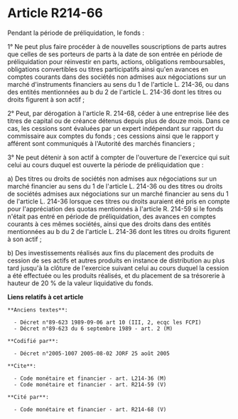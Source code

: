 # Article R214-66

Pendant la période de préliquidation, le fonds :

1° Ne peut plus faire procéder à de nouvelles souscriptions de parts autres que celles de ses porteurs de parts à la date de
son entrée en période de préliquidation pour réinvestir en parts, actions, obligations remboursables, obligations
convertibles ou titres participatifs ainsi qu'en avances en comptes courants dans des sociétés non admises aux négociations
sur un marché d'instruments financiers au sens du 1 de l'article L. 214-36, ou dans des entités mentionnées au b du 2 de
l'article L. 214-36 dont les titres ou droits figurent à son actif ;

2° Peut, par dérogation à l'article R. 214-68, céder à une entreprise liée des titres de capital ou de créance détenus depuis
plus de douze mois. Dans ce cas, les cessions sont évaluées par un expert indépendant sur rapport du commissaire aux comptes
du fonds ; ces cessions ainsi que le rapport y afférent sont communiqués à l'Autorité des marchés financiers ;

3° Ne peut détenir à son actif à compter de l'ouverture de l'exercice qui suit celui au cours duquel est ouverte la période
de préliquidation que :

a) Des titres ou droits de sociétés non admises aux négociations sur un marché financier au sens du 1 de l'article L. 214-36
ou des titres ou droits de sociétés admises aux négociations sur un marché financier au sens du 1 de l'article L. 214-36
lorsque ces titres ou droits auraient été pris en compte pour l'appréciation des quotas mentionnés à l'article R. 214-59 si
le fonds n'était pas entré en période de préliquidation, des avances en comptes courants à ces mêmes sociétés, ainsi que des
droits dans des entités mentionnées au b du 2 de l'article L. 214-36 dont les titres ou droits figurent à son actif ;

b) Des investissements réalisés aux fins du placement des produits de cession de ses actifs et autres produits en instance de
distribution au plus tard jusqu'à la clôture de l'exercice suivant celui au cours duquel la cession a été effectuée ou les
produits réalisés, et du placement de sa trésorerie à hauteur de 20 % de la valeur liquidative du fonds.

**Liens relatifs à cet article**

	**Anciens textes**:

	  - Décret n°89-623 1989-09-06 art 10 (III, 2, ecqc les FCPI)
	  - Décret n°89-623 du 6 septembre 1989 - art. 2 (M)

	**Codifié par**:

	  - Décret n°2005-1007 2005-08-02 JORF 25 août 2005

	**Cite**:

	  - Code monétaire et financier - art. L214-36 (M)
	  - Code monétaire et financier - art. R214-59 (V)

	**Cité par**:

	  - Code monétaire et financier - art. R214-68 (V)
